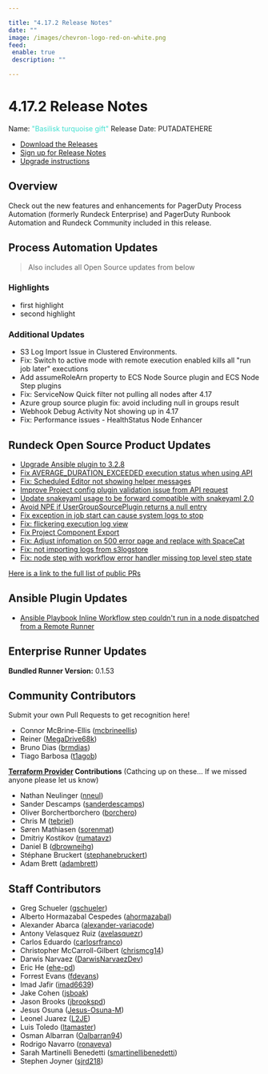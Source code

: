 ```yaml
---

title: "4.17.2 Release Notes"
date: ""
image: /images/chevron-logo-red-on-white.png
feed:
 enable: true
 description: ""

---
```


# 4.17.2 Release Notes

Name: <span style="color: turquoise"><span class="glyphicon glyphicon-gift"></span> "Basilisk turquoise gift"</span>
Release Date: PUTADATEHERE

- [Download the Releases](https://download.rundeck.com/)
- [Sign up for Release Notes](https://www.rundeck.com/release-notes-signup)
- [Upgrade instructions](/upgrading/)

## Overview

Check out the new features and enhancements for PagerDuty Process Automation (formerly Rundeck Enterprise) and PagerDuty Runbook Automation and Rundeck Community included in this release.

## Process Automation Updates

> Also includes all Open Source updates from below

### Highlights

- first highlight
- second highlight

### Additional Updates


* S3 Log Import Issue in Clustered Environments.
* Fix: Switch to active mode with remote execution enabled kills all &quot;run job later&quot; executions
* Add assumeRoleArn property to ECS Node Source plugin and ECS Node Step plugins
* Fix: ServiceNow Quick filter not pulling all nodes after 4.17
* Azure group source plugin fix: avoid including null in groups result
* Webhook Debug Activity Not showing up in 4.17
* Fix: Performance issues - HealthStatus Node Enhancer


## Rundeck Open Source Product Updates

* [Upgrade Ansible plugin to 3.2.8](https://github.com/rundeck/rundeck/pull/8644)
* [Fix AVERAGE_DURATION_EXCEEDED execution status when using API](https://github.com/rundeck/rundeck/pull/8635)
* [Fix: Scheduled Editor not showing helper messages](https://github.com/rundeck/rundeck/pull/8630)
* [Improve Project config plugin validation issue from API request](https://github.com/rundeck/rundeck/pull/8624)
* [Update snakeyaml usage to be forward compatible with snakeyaml 2.0](https://github.com/rundeck/rundeck/pull/8621)
* [Avoid NPE if UserGroupSourcePlugin returns a null entry](https://github.com/rundeck/rundeck/pull/8618)
* [Fix exception in job start can cause system logs to stop](https://github.com/rundeck/rundeck/pull/8611)
* [Fix: flickering execution log view](https://github.com/rundeck/rundeck/pull/8609)
* [Fix Project Component Export](https://github.com/rundeck/rundeck/pull/8607)
* [Fix: Adjust infomation on 500 error page and replace with SpaceCat](https://github.com/rundeck/rundeck/pull/8588)
* [Fix: not importing logs from s3logstore](https://github.com/rundeck/rundeck/pull/8583)
* [Fix: node step with workflow error handler missing top level step state](https://github.com/rundeck/rundeck/pull/8494)


[Here is a link to the full list of public PRs](https://github.com/rundeck/rundeck/pulls?q=is%3Apr+milestone%3A4.17.2+is%3Aclosed)

## Ansible Plugin Updates
* [Ansible Playbook Inline Workflow step couldn&#39;t run in a node dispatched from a Remote Runner](https://github.com/rundeck-plugins/ansible-plugin/pull/344)


## Enterprise Runner Updates

**Bundled Runner Version:** 0.1.53


## Community Contributors

Submit your own Pull Requests to get recognition here!

* Connor McBrine-Ellis ([mcbrineellis](https://github.com/mcbrineellis))
* Reiner ([MegaDrive68k](https://github.com/MegaDrive68k))
* Bruno Dias ([brmdias](https://github.com/brmdias))
* Tiago Barbosa ([t1agob](https://github.com/t1agob))

**[Terraform Provider](https://github.com/rundeck/terraform-provider-rundeck) Contributions** (Cathcing up on these... If we missed anyone please let us know)

* Nathan Neulinger ([nneul](https://github.com/nnuel))
* Sander Descamps ([sanderdescamps](https://github.com/sanderdescamps))
* Oliver Borchertborchero ([borchero](https://github.com/borchero))
* Chris M ([tebriel](https://github.com/tebriel))
* Søren Mathiasen ([sorenmat](https://github.com/sorenmat))
* Dmitriy Kostikov ([rumatavz](https://github.com/rumatavz))
* Daniel B ([dbrowneihg](https://github.com/dbrowneihg))
* Stéphane Bruckert ([stephanebruckert](https://github.com/stephanebruckert))
* Adam Brett ([adambrett](https://github.com/adambrett))



## Staff Contributors

* Greg Schueler ([gschueler](https://github.com/gschueler))
* Alberto Hormazabal Cespedes ([ahormazabal](https://github.com/ahormazabal))
* Alexander Abarca ([alexander-variacode](https://github.com/alexander-variacode))
* Antony Velasquez Ruiz ([avelasquezr](https://github.com/avelasquezr))
* Carlos Eduardo ([carlosrfranco](https://github.com/carlosrfranco))
* Christopher McCarroll-Gilbert ([chrismcg14](https://github.com/chrismcg14))
* Darwis Narvaez ([DarwisNarvaezDev](https://github.com/DarwisNarvaezDev))
* Eric He ([ehe-pd](https://github.com/ehe-pd))
* Forrest Evans ([fdevans](https://github.com/fdevans))
* Imad Jafir ([imad6639](https://github.com/imad6639))
* Jake Cohen ([jsboak](https://github.com/jsboak))
* Jason Brooks ([jbrookspd](https://github.com/jbrookspd))
* Jesus Osuna ([Jesus-Osuna-M](https://github.com/Jesus-Osuna-M))
* Leonel Juarez ([L2JE](https://github.com/L2JE))
* Luis Toledo ([ltamaster](https://github.com/ltamaster))
* Osman Albarran ([Oalbarran94](https://github.com/Oalbarran94))
* Rodrigo Navarro ([ronaveva](https://github.com/ronaveva))
* Sarah Martinelli Benedetti ([smartinellibenedetti](https://github.com/smartinellibenedetti))
* Stephen Joyner ([sjrd218](https://github.com/sjrd218))
